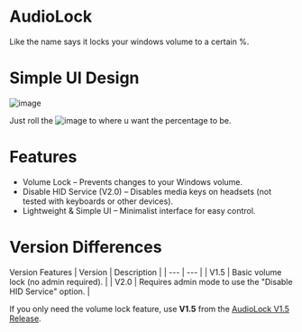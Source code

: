 # AudioLock
Like the name says it locks your windows volume to a certain %.

# Simple UI Design
![image](https://github.com/user-attachments/assets/fdd2f067-e8ad-4f24-8d27-5f4bb8c41452)

Just roll the ![image](https://github.com/user-attachments/assets/3a4c6cbd-480f-4fb9-aa89-df3fdda44af6) to where u want the percentage to be.

# Features
- Volume Lock – Prevents changes to your Windows volume.
- Disable HID Service (V2.0) – Disables media keys on headsets (not tested with keyboards or other devices).
- Lightweight & Simple UI – Minimalist interface for easy control.

# Version Differences
Version	Features
| Version | Description |
| --- | --- |
| V1.5 | Basic volume lock (no admin required). |
| V2.0 | Requires admin mode to use the "Disable HID Service" option. |

If you only need the volume lock feature, use **V1.5** from the [AudioLock V1.5 Release](https://github.com/ssprata/AudioLock/releases/tag/AudioLockV1.5).
